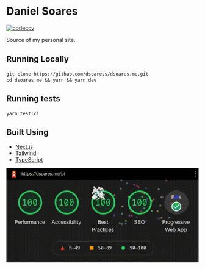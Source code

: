 # Daniel Soares

[![codecov](https://codecov.io/gh/dsoaress/dsoares.me/branch/development/graph/badge.svg?token=N3L06J3GQN)](https://codecov.io/gh/dsoaress/dsoares.me)

Source of my personal site.

## Running Locally

```shell
git clone https://github.com/dsoaress/dsoares.me.git
cd dsoares.me && yarn && yarn dev
```

## Running tests

```shell
yarn test:ci
```

## Built Using

- [Next.js](https://nextjs.org)
- [Tailwind](https://tailwindcss.com)
- [TypeScript](https://www.typescriptlang.org)

![Lighthouse](./.github/lighthouse.gif)
